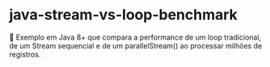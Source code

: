 # java-stream-vs-loop-benchmark
🚀 Exemplo em Java 8+ que compara a performance de um loop tradicional, de um Stream sequencial e de um parallelStream() ao processar milhões de registros.
